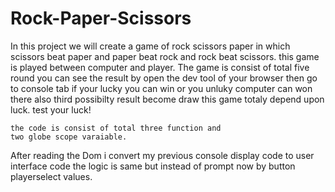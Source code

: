 # Rock-Paper-Scissors
 In this project we will create a game of rock
    scissors paper in which scissors beat paper and paper
    beat rock and rock beat scissors. this game is
    played between computer and player.
    The game is consist of total five round you can see
    the result by open the dev tool of your browser then go to 
    console tab if your lucky you can win or you unluky computer
    can won there also third possibilty result become draw 
    this game totaly depend upon luck. test your luck!
    
    the code is consist of total three function and
    two globe scope varaiable.
   
   After reading the Dom i convert my previous console display code to user interface code the logic is same but
   instead of prompt now by button playerselect values.